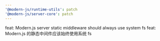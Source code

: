 ```yaml
---
'@modern-js/runtime-utils': patch
'@modern-js/server-core': patch
---
```


feat: Modern.js server static middleware should always use system fs
feat: Modern.js 的静态中间件应该始终使用系统 fs
